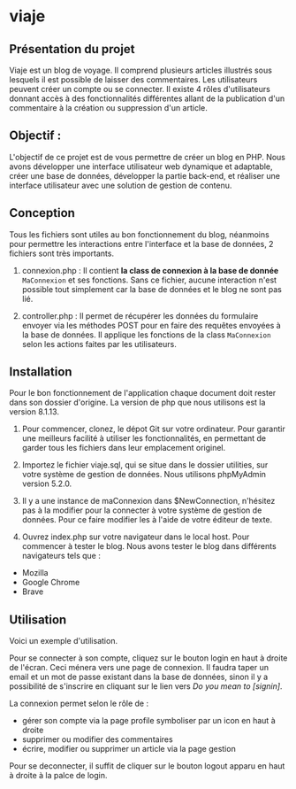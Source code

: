 # viaje

## Présentation du projet ##

Viaje est un blog de voyage. Il comprend plusieurs articles illustrés sous lesquels il est possible de laisser des commentaires. Les utilisateurs peuvent créer un compte ou se connecter. Il existe 4 rôles d'utilisateurs donnant accès à des fonctionnalités différentes allant de la publication d'un commentaire à la création ou suppression d'un article.

## Objectif :

L'objectif de ce projet est de vous permettre de créer un blog en PHP. Nous avons développer une interface utilisateur web dynamique et adaptable, créer une base de données, développer la partie back-end, et réaliser une interface utilisateur avec une solution de gestion de contenu.

## Conception ##

Tous les fichiers sont utiles au bon fonctionnement du blog, néanmoins pour permettre les interactions entre l'interface et la base de données, 2 fichiers sont très importants.
1. connexion.php : 
Il contient **la class de connexion à la base de donnée** `MaConnexion` et ses fonctions. Sans ce fichier, aucune interaction n'est possible tout simplement car la base de données et le blog ne sont pas lié.

2. controller.php : 
Il permet de récupérer les données du formulaire envoyer via les méthodes POST pour en faire des requêtes envoyées à la base de données. Il applique les fonctions de la class `MaConnexion` selon les actions faites par les utilisateurs. 

## Installation ##
Pour le bon fonctionnement de l'application chaque document doit rester dans son dossier d'origine. La version de php que nous utilisons est la version 8.1.13.

1. Pour commencer, clonez, le dépot Git sur votre ordinateur. 
Pour garantir une meilleurs facilité à utiliser les fonctionnalités, en permettant de garder tous les fichiers dans leur emplacement originel.

2. Importez le fichier viaje.sql, qui se situe dans le dossier utilities, sur votre système de gestion de données.
Nous utilisons phpMyAdmin version 5.2.0.

3. Il y a une instance de maConnexion dans $NewConnection, n'hésitez pas à la modifier pour la connecter à votre système de gestion de données. Pour ce faire modifier les à l'aide de votre éditeur de texte. 

4. Ouvrez index.php sur votre navigateur dans le local host. Pour commencer à tester le blog. Nous avons tester le blog dans différents navigateurs tels que : 
* Mozilla
* Google Chrome
* Brave

## Utilisation ##
Voici un exemple d'utilisation. 

Pour se connecter à son compte, cliquez sur le bouton login en haut à droite de l'écran. Ceci ménera vers une page de connexion. Il faudra taper un email et un mot de passe existant dans la base de données, sinon il y a possibilité de s'inscrire en cliquant sur le lien vers _Do you mean to [signin]_. 

La connexion permet selon le rôle de :
* gérer son compte via la page profile symboliser par un icon en haut à droite
* supprimer ou modifier des commentaires
* écrire, modifier ou supprimer un article via la page gestion

Pour se deconnecter, il suffit de cliquer sur le bouton logout apparu en haut à droite à la palce de login. 